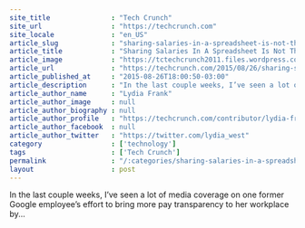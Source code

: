 ```yaml
---
site_title               : "Tech Crunch"
site_url                 : "https://techcrunch.com"
site_locale              : "en_US"
article_slug             : "sharing-salaries-in-a-spreadsheet-is-not-the-way-to-pay-transparency"
article_title            : "Sharing Salaries In A Spreadsheet Is Not The Way To Pay Transparency"
article_image            : "https://tctechcrunch2011.files.wordpress.com/2015/08/dollareye.jpg?w=764&h=400&crop=1"
article_url              : "https://techcrunch.com/2015/08/26/sharing-salaries-in-a-spreadsheet-is-not-the-way-to-pay-transparency/"
article_published_at     : "2015-08-26T18:00:50-03:00"
article_description      : "In the last couple weeks, I’ve seen a lot of media coverage on one former Google employee’s effort to bring more pay transparency to her workplace by..."
article_author_name      : "Lydia Frank"
article_author_image     : null
article_author_biography : null
article_author_profile   : "https://techcrunch.com/contributor/lydia-frank/"
article_author_facebook  : null
article_author_twitter   : "https://twitter.com/lydia_west"
category                 : ['technology']
tags                     : ['Tech Crunch']
permalink                : "/:categories/sharing-salaries-in-a-spreadsheet-is-not-the-way-to-pay-transparency/"
layout                   : post
---
```


In the last couple weeks, I’ve seen a lot of media coverage on one former Google employee’s effort to bring more pay transparency to her workplace by...
